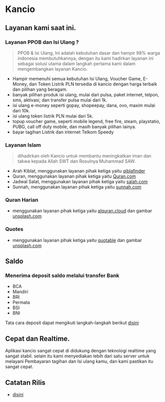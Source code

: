 # Kancio

## Layanan kami saat ini.

### Layanan PPOB dan Isi Ulang ?

>PPOB & Isi Ulang, Ini adalah kebutuhan dasar dan hampir 98% warga indonesia membutuhkannya, dengan itu kami hadirkan layanan ini sebagai solusi utama dalam langkah pertama kami dalam mengembangkan layanan Kancio.
- Hampir memenuhi semua kebutuhan Isi Ulang, Voucher Game, E-Money, dan Token Listrik PLN tersedia di kancio dengan harga terbaik dan pilihan yang beragam.
- banyak pilihan produk isi ulang, mulai dari pulsa, paket internet, telpon, sms, aktivasi, dan transfer pulsa mulai dari 1k.
- isi ulang e-money seperti gopay, shopeepay, dana, ovo, maxim mulai dari 10k.
- isi ulang token listrik PLN mulai dari 5k.
- topup voucher game, seperti mobile legend, free fire, steam, playstatio, PUBG, call off duty mobile, dan masih banyak pilihan lainya.
- bayar tagihan Listrik dan internet Telkom Speedy

### Layanan Islam

> dihadirkan oleh Kancio untuk membantu meningkatkan iman dan takwa kepada Allah SWT dan Rosulnya Muhammad SAW.

- Arah Kiblat, menggunakan layanan pihak ketiga yaitu [qiblafinder](https://qiblafinder.withgoogle.com/intl/ms/desktop)
- Quran, menggunakan layanan pihak ketiga yaitu [Quran.com](https://quran.com/)
- Jadwal Salat, menggunakan layanan pihak ketiga yaitu [salah.com](https://salah.com/)
- Sunnah, menggunakan layanan pihak ketiga yaitu [sunnah.com](https://sunnah.com/)

### Quran Harian

- menggunakan layanan pihak ketiga yaitu [alquran.cloud](https://alquran.cloud/) dan gambar [unsplash.com](https://unsplash.com/)

### Quotes

- menggunakan layanan pihak ketiga yaitu [quotable](https://github.com/lukePeavey/quotable) dan gambar [unsplash.com](https://unsplash.com/)

## Saldo

### Menerima deposit saldo melalui transfer Bank
- BCA
- Mandiri
- BRI
- Permata
- BSI
- BNI

Tata cara deposit dapat mengikuti langkah-langkah berikut [disini](http://kancio.com/deposit-saldo-kancio)

## Cepat dan Realtime.

Aplikasi kancio sangat cepat di didukung dengan teknologi realtime yang sangat stabil. selain itu kami menyediakan lebih dari satu server untuk melayani Pembayaran tagihan dan Isi ulang kamu, dan kami pastikan itu sangat cepat.

## Catatan Rilis
- [disini](https://kancio.com/changelog)
